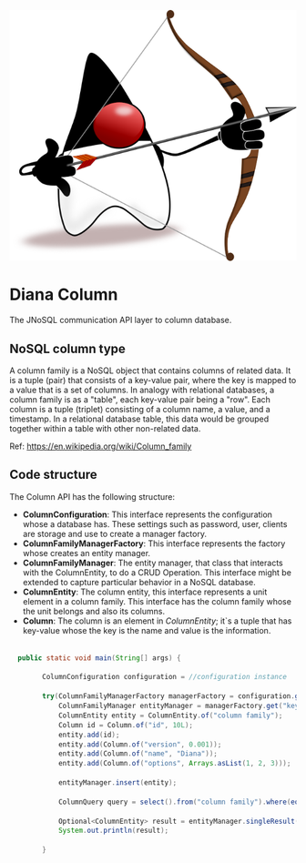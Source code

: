 ![Diana column](https://github.com/JNOSQL/diana-site/blob/master/images/duke-diana.png)

# Diana Column


The JNoSQL communication API layer to column database.

## NoSQL column type
 A column family is a NoSQL object that contains columns of related data. It is a tuple (pair) that consists of a key-value pair, where the key is mapped to a value that is a set of columns. In analogy with relational databases, a column family is as a "table", each key-value pair being a "row". Each column is a tuple (triplet) consisting of a column name, a value, and a timestamp. In a relational database table, this data would be grouped together within a table with other non-related data. 
 
 Ref: https://en.wikipedia.org/wiki/Column_family
 
 ## Code structure
 
 The Column API has the following structure:

* **ColumnConfiguration**: This interface represents the configuration whose a database has. These settings such as password, user, clients are storage and use to create a manager factory.
* **ColumnFamilyManagerFactory**: This interface represents the factory whose creates an entity manager.
* **ColumnFamilyManager**: The entity manager, that class that interacts with the ColumnEntity, to do a CRUD Operation. This interface might be extended to capture particular behavior in a NoSQL database.
* **ColumnEntity**: The column entity, this interface represents a unit element in a column family. This interface has the column family whose the unit belongs and also its columns.
* **Column**: The column is an element in _ColumnEntity_; it`s a tuple that has key-value whose the key is the name and value is the information.


```java

  public static void main(String[] args) {

        ColumnConfiguration configuration = //configuration instance

        try(ColumnFamilyManagerFactory managerFactory = configuration.get()) {
            ColumnFamilyManager entityManager = managerFactory.get("keyspace");
            ColumnEntity entity = ColumnEntity.of("column family");
            Column id = Column.of("id", 10L);
            entity.add(id);
            entity.add(Column.of("version", 0.001));
            entity.add(Column.of("name", "Diana"));
            entity.add(Column.of("options", Arrays.asList(1, 2, 3)));

            entityManager.insert(entity);

            ColumnQuery query = select().from("column family").where(eq(id)).build();

            Optional<ColumnEntity> result = entityManager.singleResult(query);
            System.out.println(result);

        }
```